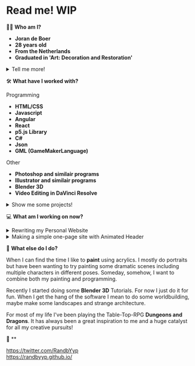 # **Read me! WIP**

🧔🏼 **Who am I?**

- **Joran de Boer**
- **28 years old**
- **From the Netherlands**
- **Graduated in 'Art: Decoration and Restoration'**

<details><summary>Tell me more!</summary>
<p>
  
Having spent most of my life pursuing art, my interest in programming came as a surprise. I find it offers both a breadth and depth, yet is more tangible and less subjective than art. It's a fresh wind I mean to explore further.

Currently, I am focused on improving my front-end skills but I'm also very excited about Generative Art, Procedural Generation and Game Development. When I can find the time I paint on canvas and I'm curious to someday combine this with my interest in programming.

</p>
</details>

🛠️ **What have I worked with?**

Programming

- **HTML/CSS**
- **Javascript**
- **Angular**
- **React**
- **p5.js Library**
- **C#**
- **Json**
- **GML (GameMakerLanguage)**

Other

- **Photoshop and similair programs**
- **Illustrator and similair programs**
- **Blender 3D**
- **Video Editing in DaVinci Resolve**

<details><summary>Show me some projects!</summary>
  <br>
  <ul>
    <li><a href="https://randbyyp.github.io/">Personal Website</a> <b>(HTML, CSS, Javascript)</b></li>
    <li><a href="https://randbyyp.github.io/Github-Hosted-Blog/">Github Hosted Blog</a> <b>(HTML, CSS, Javascript, Json)</b></li>
    <li><a href="https://randbyyp.github.io/React-Minesweeper/">React Minesweeper Clone</a> <b>(HTML, CSS, Javascript, React)</b></li>
    <li><a href="https://randbyyp.github.io/MapGen-Gold/">2D Map Generator</a> <b>(HTML, CSS, Javascript, p5.js)</b></li>
    <li><a href="https://github.com/RanDByyp/MapGen-Bronze">Console Map Generator</a> <b>(C#, Json)</b></li>
    <li><a href="https://randbyyp.github.io/Dice-Roller/">Online Dice Roller</a> <b>(HTML, CSS, Javascript, Angular)</b></li>
    <li><a href="https://randbyyp.github.io/Responsive-Template-Canvas-UI/">Responsive Template Canvas UI</a> <b>(HTML, CSS, Javascript)</b></li>
    <li><a href="https://github.com/RanDByyp/Generation-Station-Random-Walker">Generative Art Experiment</a> <b>(HTML, CSS, Javascript, p5.js)</b></li>
    <li><a href="https://randatabase.itch.io/">A variety of Game-Maker-Studio-2 Projects!</a><b> (GameMakerLanguage)</b></li>
  </ul>
</details>

💻 **What am I working on now?**

<details><summary>Rewriting my Personal Website</summary>
<p>
  
When I first made my website I meant to create something quick and simple so I could have a place to represent myself and my projects. Now that I've had some time to think about how I want to use my website I think it's time for a change! 

Currently I'm still doing some tests and am figuring out what the 'best-way' is to set it up. I'm considering using React. I'm not sure whether this is a conventional choice or not, but I definitely want to improve my React skills and it seems like a fun experiment! 

Nonetheless, I mean to keep it simple. The site should display an overview of my projects and their information/links, of course a small introduction about myself and a blog which I will use to discuss the development process of my projects.

</p>
</details>

<details><summary>Making a simple one-page site with Animated Header</summary>
<p>

My brother and his roommate approached me to build them a webpage for their campaign of keeping our hometown clean! The site will be fairly simple and minimal. It will display some information about the campaign and have a animated header, using SVGs. Working on these animations is new and exciting and making the SVGs is easier then I expected!

</p>
</details>

🎨 **What else do I do?**

When I can find the time I like to **paint** using acrylics. I mostly do portraits but have been wanting to try painting some dramatic scenes including multiple characters in different poses. Someday, somehow, I want to combine both my painting and programming.

Recently I started doing some **Blender 3D** Tutorials. For now I just do it for fun. When I get the hang of the software I mean to do some worldbuilding, maybe make some landscapes and strange architecture.

For most of my life I've been playing the Table-Top-RPG **Dungeons and Dragons**. It has always been a great inspiration to me and a huge catalyst for all my creative pursuits!

🌅 **

https://twitter.com/RandbYyp<br/>https://randbyyp.github.io/
